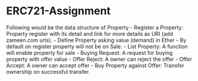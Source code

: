 # ERC721-Assignment
Following would be the data structure of Property - Register a Property: Property register with its detail and link for more details as URI (add zameen.com urls).  - Define Property asking value (demand) in Ether - By default on register property will not be on Sale. - List Property: A function will enable property for sale - Buying Request: A request for buying property with offer value - Offer Reject: A owner can reject the offer  - Offer Accept: A owner can accept offer - Buy Property against Offer: Transfer ownership on successful transfer. 
